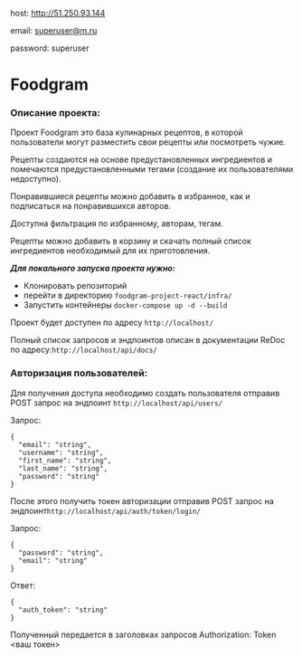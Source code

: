 host: http://51.250.93.144

email: superuser@m.ru

password: superuser


# Foodgram

### Описание проекта:

Проект Foodgram это база кулинарных рецептов, в которой пользователи могут разместить свои рецепты или посмотреть чужие.

Рецепты создаются на основе предустановленных ингредиентов и помечаются предустановленными тегами (создание их пользователями недоступно).

Понравившиеся рецепты можно добавить в избранное, как и подписаться на понравившихся авторов.

Доступна фильтрация по избранному, авторам, тегам.

Рецепты можно добавить в корзину и скачать полный список ингредиентов необходимый для их приготовления.

***Для локального запуска проекта нужно:***
- Клонировать репозиторий
- перейти в директорию ```foodgram-project-react/infra/```
- Запустить контейнеры ```docker-compose up -d --build```

Проект будет доступен по адресу ```http://localhost/```

Полный список запросов и эндпоинтов описан в документации ReDoc по адресу:```http://localhost/api/docs/```

### Авторизация пользователей:
Для получения доступа необходимо создать пользователя отправив POST запрос на эндпоинт ```http://localhost/api/users/```

Запрос:
```
{
  "email": "string",
  "username": "string",
  "first_name": "string",
  "last_name": "string",
  "password": "string"
}
```
После этого получить токен авторизации отправив POST запрос на эндпоинт```http://localhost/api/auth/token/login/```

Запрос:
```
{
  "password": "string",
  "email": "string"
}
```
Ответ:
```
{
  "auth_token": "string"
}
```
Полученный передается в заголовках запросов Authorization: Token <ваш токен>
